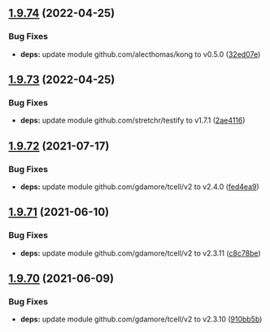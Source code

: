 ## [1.9.74](https://github.com/dds/aoc2020/compare/v1.9.73...v1.9.74) (2022-04-25)


### Bug Fixes

* **deps:** update module github.com/alecthomas/kong to v0.5.0 ([32ed07e](https://github.com/dds/aoc2020/commit/32ed07e5638339ed8b73d24107a3cb2383b8a0a1))



## [1.9.73](https://github.com/dds/aoc2020/compare/v1.9.72...v1.9.73) (2022-04-25)


### Bug Fixes

* **deps:** update module github.com/stretchr/testify to v1.7.1 ([2ae4116](https://github.com/dds/aoc2020/commit/2ae41160aeb79fb0695f33307731dfe60a81c9af))



## [1.9.72](https://github.com/dds/aoc2020/compare/v1.9.71...v1.9.72) (2021-07-17)


### Bug Fixes

* **deps:** update module github.com/gdamore/tcell/v2 to v2.4.0 ([fed4ea9](https://github.com/dds/aoc2020/commit/fed4ea9f12583ca349274991dc1ed6d649474244))



## [1.9.71](https://github.com/dds/aoc2020/compare/v1.9.70...v1.9.71) (2021-06-10)


### Bug Fixes

* **deps:** update module github.com/gdamore/tcell/v2 to v2.3.11 ([c8c78be](https://github.com/dds/aoc2020/commit/c8c78befa46edfcede7897db83e63e578b08e2a2))



## [1.9.70](https://github.com/dds/aoc2020/compare/v1.9.69...v1.9.70) (2021-06-09)


### Bug Fixes

* **deps:** update module github.com/gdamore/tcell/v2 to v2.3.10 ([910bb5b](https://github.com/dds/aoc2020/commit/910bb5b0cb387b08eaf85288819868adaa391305))



